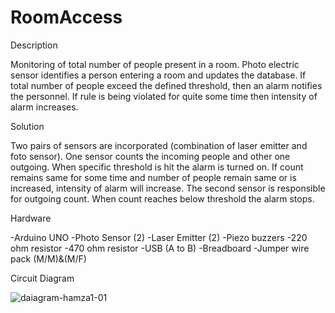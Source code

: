 # RoomAccess

Description

Monitoring of total number of people present in a room. Photo electric sensor identifies a person entering a room and updates the database. If total number of people exceed the defined threshold, then an alarm notifies the personnel. If rule is being violated for quite some time then intensity of alarm increases. 

Solution

Two pairs of sensors are incorporated (combination of laser emitter and foto sensor). One sensor counts the incoming people and other one outgoing. When specific threshold is hit the alarm is turned on. If count remains same for some time and number of people remain same or is increased, intensity of alarm will increase. The second sensor is responsible for outgoing count. When count reaches below threshold the alarm stops.

Hardware

-Arduino UNO 
-Photo Sensor (2) 
-Laser Emitter (2) 
-Piezo buzzers 
-220 ohm resistor 
-470 ohm resistor 
-USB (A to B) 
-Breadboard 
-Jumper wire pack (M/M)&amp;(M/F)


Circuit Diagram


![daiagram-hamza1-01](https://user-images.githubusercontent.com/61425791/174098279-827d4b5b-ca4a-4a40-83ac-f5700f3e4887.png)
